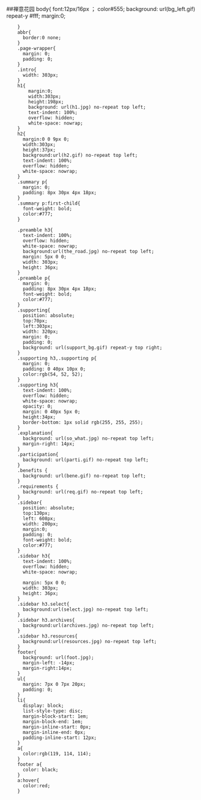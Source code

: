 ##禅意花园
        body{
          font:12px/16px ；
          color#555;
          background: url(bg_left.gif) repeat-y #fff;
          margin:0;
        
        }
        abbr{
          border:0 none;
        }
        .page-wrapper{
          margin: 0;
          padding: 0;
        }
        .intro{
          width: 303px;
        }
        h1{
            margin:0;
            width:303px;
            height:198px;
            background: url(h1.jpg) no-repeat top left;
            text-indent: 100%;
            overflow: hidden;
            white-space: nowrap;
        }
        h2{
          margin:0 0 9px 0;
          width:303px;
          height:37px;
          background:url(h2.gif) no-repeat top left;
          text-indent: 100%;
          overflow: hidden;
          white-space: nowrap;
        }
        .summary p{
          margin: 0;
          padding: 8px 30px 4px 18px;
        }
        .summary p:first-child{
          font-weight: bold;
          color:#777;
        }
        
        .preamble h3{
          text-indent: 100%;
          overflow: hidden;
          white-space: nowrap;
          background:url(the_road.jpg) no-repeat top left;
          margin: 5px 0 0;
          width: 303px;
          height: 36px;
        }
        .preamble p{
          margin: 0;
          padding: 8px 30px 4px 18px;
          font-weight: bold;
          color:#777;
        }
        .supporting{
          position: absolute;
          top:70px;
          left:303px;
          width: 320px;
          margin: 0;
          padding: 0;
          background: url(support_bg.gif) repeat-y top right;
        }
        .supporting h3,.supporting p{
          margin: 0;
          padding: 0 40px 10px 0;
          color:rgb(54, 52, 52);
        }
        .supporting h3{
          text-indent: 100%;
          overflow: hidden;
          white-space: nowrap;
          opacity: 0;
          margin: 0 40px 5px 0;
          height:34px;
          border-bottom: 1px solid rgb(255, 255, 255);
        }
        .explanation{
          background: url(so_what.jpg) no-repeat top left;
          margin-right: 14px;
        }
        .participation{
          background: url(parti.gif) no-repeat top left;
        }
        .benefits {
          background: url(bene.gif) no-repeat top left;
        }
        .requirements {
          background: url(req.gif) no-repeat top left;
        }
        .sidebar{
          position: absolute;
          top:130px;
          left: 608px;
          width: 200px;
          margin:0;
          padding: 0;
          font-weight: bold;
          color:#777;
        }
        .sidebar h3{
          text-indent: 100%;
          overflow: hidden;
          white-space: nowrap;
          
          margin: 5px 0 0;
          width: 303px;
          height: 36px;
        }
        .sidebar h3.select{
          background:url(select.jpg) no-repeat top left;
        }
        .sidebar h3.archives{
          background:url(archives.jpg) no-repeat top left;
        }
        .sidebar h3.resources{
          background:url(resources.jpg) no-repeat top left;
        }
        footer{
          background: url(foot.jpg);
          margin-left: -14px;
          margin-right:14px;
        }
        ul{
          margin: 7px 0 7px 20px;
          padding: 0;
        }
        li{
          display: block;
          list-style-type: disc;
          margin-block-start: 1em;
          margin-block-end: 1em;
          margin-inline-start: 0px;
          margin-inline-end: 0px;
          padding-inline-start: 12px;
        }
        a{
          color:rgb(119, 114, 114);
        }
        footer a{
          color: black;
        }
        a:hover{
          color:red;
        }